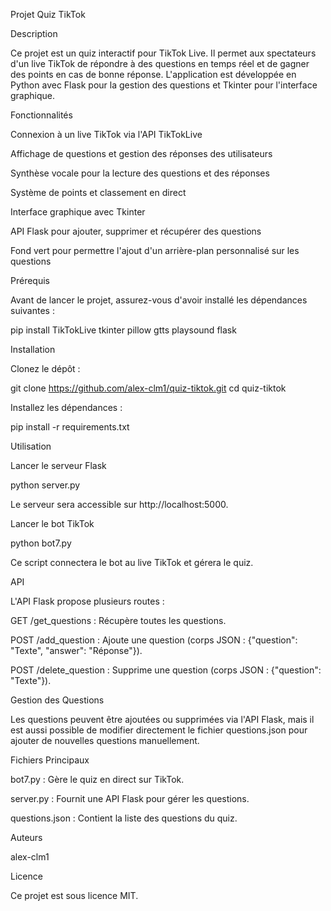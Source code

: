 Projet Quiz TikTok

Description

Ce projet est un quiz interactif pour TikTok Live. Il permet aux spectateurs d'un live TikTok de répondre à des questions en temps réel et de gagner des points en cas de bonne réponse. L'application est développée en Python avec Flask pour la gestion des questions et Tkinter pour l'interface graphique.

Fonctionnalités

Connexion à un live TikTok via l'API TikTokLive

Affichage de questions et gestion des réponses des utilisateurs

Synthèse vocale pour la lecture des questions et des réponses

Système de points et classement en direct

Interface graphique avec Tkinter

API Flask pour ajouter, supprimer et récupérer des questions

Fond vert pour permettre l'ajout d'un arrière-plan personnalisé sur les questions

Prérequis

Avant de lancer le projet, assurez-vous d'avoir installé les dépendances suivantes :

pip install TikTokLive tkinter pillow gtts playsound flask

Installation

Clonez le dépôt :

git clone https://github.com/alex-clm1/quiz-tiktok.git
cd quiz-tiktok

Installez les dépendances :

pip install -r requirements.txt

Utilisation

Lancer le serveur Flask

python server.py

Le serveur sera accessible sur http://localhost:5000.

Lancer le bot TikTok

python bot7.py

Ce script connectera le bot au live TikTok et gérera le quiz.

API

L'API Flask propose plusieurs routes :

GET /get_questions : Récupère toutes les questions.

POST /add_question : Ajoute une question (corps JSON : {"question": "Texte", "answer": "Réponse"}).

POST /delete_question : Supprime une question (corps JSON : {"question": "Texte"}).

Gestion des Questions

Les questions peuvent être ajoutées ou supprimées via l'API Flask, mais il est aussi possible de modifier directement le fichier questions.json pour ajouter de nouvelles questions manuellement.

Fichiers Principaux

bot7.py : Gère le quiz en direct sur TikTok.

server.py : Fournit une API Flask pour gérer les questions.

questions.json : Contient la liste des questions du quiz.

Auteurs

alex-clm1

Licence

Ce projet est sous licence MIT.

